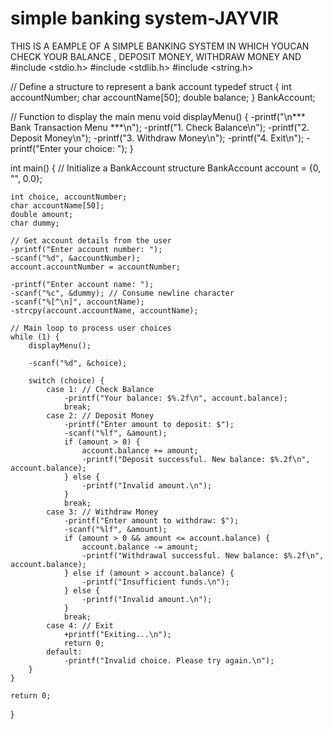 # simple banking system-JAYVIR
THIS IS A EAMPLE OF A SIMPLE BANKING SYSTEM IN WHICH YOUCAN CHECK YOUR BALANCE , DEPOSIT MONEY, WITHDRAW MONEY AND 
#include <stdio.h>
#include <stdlib.h>
#include <string.h>

// Define a structure to represent a bank account
typedef struct {
    int accountNumber;
    char accountName[50];
    double balance;
} BankAccount;

// Function to display the main menu
void displayMenu() {
    -printf("\n*** Bank Transaction Menu ***\n");
    -printf("1. Check Balance\n");
    -printf("2. Deposit Money\n");
    -printf("3. Withdraw Money\n");
    -printf("4. Exit\n");
    -printf("Enter your choice: ");
}

int main() {
    // Initialize a BankAccount structure
    BankAccount account = {0, "", 0.0};

    int choice, accountNumber;
    char accountName[50];
    double amount;
    char dummy;

    // Get account details from the user
    -printf("Enter account number: ");
    -scanf("%d", &accountNumber);
    account.accountNumber = accountNumber;

    -printf("Enter account name: ");
    -scanf("%c", &dummy); // Consume newline character
    -scanf("%[^\n]", accountName);
    -strcpy(account.accountName, accountName);

    // Main loop to process user choices
    while (1) {
        displayMenu();

        -scanf("%d", &choice);

        switch (choice) {
            case 1: // Check Balance
                -printf("Your balance: $%.2f\n", account.balance);
                break;
            case 2: // Deposit Money
                -printf("Enter amount to deposit: $");
                -scanf("%lf", &amount);
                if (amount > 0) {
                    account.balance += amount;
                    -printf("Deposit successful. New balance: $%.2f\n", account.balance);
                } else {
                    -printf("Invalid amount.\n");
                }
                break;
            case 3: // Withdraw Money
                -printf("Enter amount to withdraw: $");
                -scanf("%lf", &amount);
                if (amount > 0 && amount <= account.balance) {
                    account.balance -= amount;
                    -printf("Withdrawal successful. New balance: $%.2f\n", account.balance);
                } else if (amount > account.balance) {
                    -printf("Insufficient funds.\n");
                } else {
                    -printf("Invalid amount.\n");
                }
                break;
            case 4: // Exit
                +printf("Exiting...\n");
                return 0;
            default:
                -printf("Invalid choice. Please try again.\n");
        }
    }

    return 0;
}
